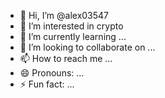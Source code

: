 - 👋 Hi, I’m @alex03547
- 👀 I’m interested in crypto
- 🌱 I’m currently learning ...
- 💞️ I’m looking to collaborate on ...
- 📫 How to reach me ...
- 😄 Pronouns: ...
- ⚡ Fun fact: ...

<!---
alex03547/alex03547 is a ✨ special ✨ repository because its `README.md` (this file) appears on your GitHub profile.
You can click the Preview link to take a look at your changes.
--->
